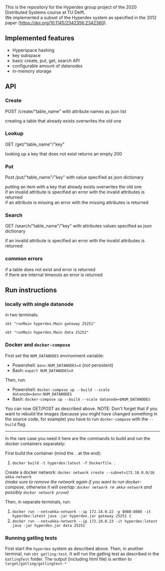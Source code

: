 This is the repository for the Hyperdex group project of the 2020 Distributed Systems course at TU Delft.  
We implemented a subset of the Hyperdex system as specified in the 2012 paper (https://doi.org/10.1145/2342356.2342360).

## Implemented features

- Hyperspace hashing
- key subspace
- basic create, put, get, search API
- configurable amount of datanodes
- in-memory storage

## API
### Create
POST /create/"table_name" with attribute names as json list

creating a table that already exists overwrites the old one

### Lookup
GET /get/"table_name"/"key"

looking up a key that does not exist returns an empty 200  

### Put
Post /put/"table_name"/"key" with value specified as json dictionary

putting an item with a key that already exists overwrites the old one  
if an invalid attribute is specified an error with the invalid attributes is returned  
if an attribute is missing an error with the missing attributes is returned

### Search
GET /search/"table_name"/"key" with attributes values specified as json dictionary

if an invalid attribute is specified an error with the invalid attributes is returned

### common errors

if a table does not exist and error is returned  
if there are internal timeouts an error is returned

## Run instructions

### locally with single datanode
in two terminals:

`sbt "runMain hyperdex.Main gateway 25251"`

`sbt "runMain hyperdex.Main data 25252"`


### Docker and `docker-compose`
First set the `NUM_DATANODES` environment variable:
- Powershell: `$env:NUM_DATANODES=X` (not persistent)
- Bash: `export NUM_DATANODES=X`
 
Then, run: 
- Powershell: `docker-compose up --build --scale datanode=$env:NUM_DATANODES`
- Bash: `docker-compose up --build --scale datanode=$NUM_DATANODES`

You can now GET/POST as described above.
NOTE: Don't forget that if you want to rebuild the images (because you might have changed something in the source code,
for example) you have to run `docker-compose` with the `--build` flag.

---
In the rare case you need it here are the commands to build and run the docker containers separately:

First build the container (mind the `.` at the end):
1. `docker build -t hyperdex:latest -f Dockerfile .`

Create a docker network: `docker network create --subnet=172.18.0.0/16 akka-network` \
_(make sure to remove the network again if you want to run docker-compose, otherwise it will overlap: `docker network rm akka-network` and possibly `docker network prune`)_

Then, in separate terminals, run:
1. `docker run --net=akka-network --ip 172.18.0.22 -p 8080:8080 -it hyperdex:latest java -jar hyperdex.jar gateway 25251 1`
2. `docker run --net=akka-network --ip 172.18.0.23 -it hyperdex:latest java -jar hyperdex.jar data 25252`


### Running gatling tests 
First start the `hyperdex` system as described above. Then, in another terminal, run `sbt gatling:test`. It will run the gatling test as described in the `GatlingTest` folder. The output (including html file) is written to `target/gatling/gatlingtest-*`
